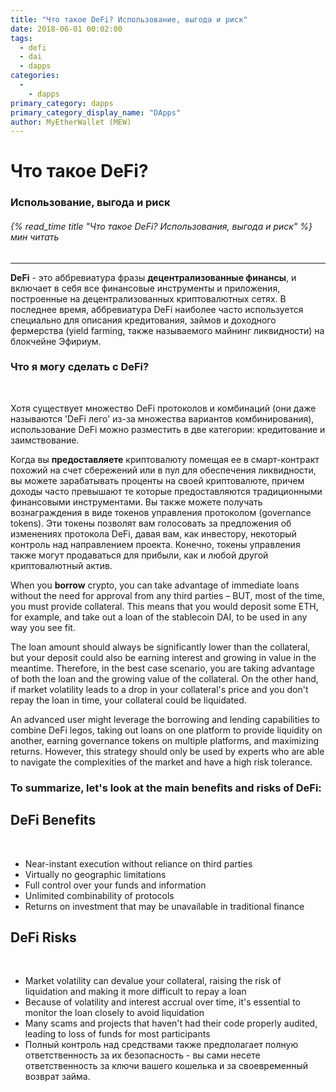 ```yaml
---
title: "Что такое DeFi? Использование, выгода и риск"
date: 2018-06-01 00:02:00
tags:
  - defi
  - dai
  - dapps
categories:
  - 
    - dapps
primary_category: dapps
primary_category_display_name: "DАpps"
author: MyEtherWallet (MEW)
---
```


# **Что такое DeFi?**

### **Использование, выгода и риск**

###### {% read_time title "Что такое DeFi? Использования, выгода и риск" %} мин читать

* * *

**DeFi** - это аббревиатура фразы **децентрализованные финансы**, и включает в себя все финансовые инструменты и приложения, построенные на децентрализованных криптовалютных сетях. В последнее время, аббревиатура DeFi наиболее часто используется специально для описания кредитования, займов и доходного фермерства (yield farming, также называемого майнинг ликвидности) на блокчейне Эфириум.

### **Что я могу сделать с DeFi?**

<br>

Хотя существует множество DeFi протоколов и комбинаций (они даже называются 'DeFi лего' из-за множества вариантов комбинирования), использование DeFi можно разместить в две категории: кредитование и заимствование.

Когда вы **предоставляете** криптовалюту помещая ее в смарт-контракт похожий на счет сбережений или в пул для обеспечения ликвидности, вы можете зарабатывать проценты на своей криптовалюте, причем доходы часто превышают те которые предоставляются традиционными финансовыми инструментами. Вы также можете получать вознаграждения в виде токенов управления протоколом (governance tokens). Эти токены позволят вам голосовать за предложения об изменениях протокола DeFi, давая вам, как инвестору, некоторый контроль над направлением проекта. Конечно, токены управления также могут продаваться для прибыли, как и любой другой криптовалютный актив.

When you **borrow** crypto, you can take advantage of immediate loans without the need for approval from any third parties – BUT, most of the time, you must provide collateral. This means that you would deposit some ETH, for example, and take out a loan of the stablecoin DAI, to be used in any way you see fit.

The loan amount should always be significantly lower than the collateral, but your deposit could also be earning interest and growing in value in the meantime. Therefore, in the best case scenario, you are taking advantage of both the loan and the growing value of the collateral. On the other hand, if market volatility leads to a drop in your collateral's price and you don't repay the loan in time, your collateral could be liquidated.

An advanced user might leverage the borrowing and lending capabilities to combine DeFi legos, taking out loans on one platform to provide liquidity on another, earning governance tokens on multiple platforms, and maximizing returns. However, this strategy should only be used by experts who are able to navigate the complexities of the market and have a high risk tolerance.

### **To summarize, let's look at the main benefits and risks of DeFi:**

## **DeFi Benefits**

<br>

-   Near-instant execution without reliance on third parties
-   Virtually no geographic limitations
-   Full control over your funds and information
-   Unlimited combinability of protocols
-   Returns on investment that may be unavailable in traditional finance

## **DeFi Risks**

<br>

-   Market volatility can devalue your collateral, raising the risk of liquidation and making it more difficult to repay a loan
-   Because of volatility and interest accrual over time, it's essential to monitor the loan closely to avoid liquidation
-   Many scams and projects that haven't had their code properly audited, leading to loss of funds for most participants
-   Полный контроль над средствами также предполагает полную ответственность за их безопасность - вы сами несете ответственность за ключи вашего кошелька и за своевременный возврат займа.

